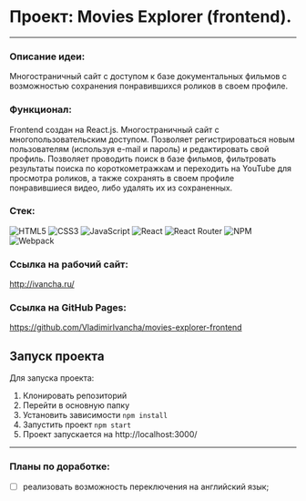 # Проект: Movies Explorer (frontend).
____

### Описание идеи:
Многостраничный сайт с доступом к базе документальных фильмов с возможностью сохранения понравившихся роликов в своем профиле.
### Функционал:
Frontend создан на React.js. Многостраничный сайт с многопользовательским доступом. Позволяет регистрироваться новым пользователям (используя e-mail и пароль) и редактировать свой профиль. Позволяет проводить поиск в базе фильмов, фильтровать результаты поиска по короткометражкам и переходить на YouTube для просмотра роликов, а также сохранять в своем профиле понравившиеся видео, либо удалять их из сохраненных.

### Стек:
![HTML5](https://img.shields.io/badge/html5-%23E34F26.svg?style=for-the-badge&logo=html5&logoColor=white)
![CSS3](https://img.shields.io/badge/css3-%231572B6.svg?style=for-the-badge&logo=css3&logoColor=white)
![JavaScript](https://img.shields.io/badge/javascript-%23323330.svg?style=for-the-badge&logo=javascript&logoColor=%23F7DF1E)
![React](https://img.shields.io/badge/react-%2320232a.svg?style=for-the-badge&logo=react&logoColor=%2361DAFB)
![React Router](https://img.shields.io/badge/React_Router-CA4245?style=for-the-badge&logo=react-router&logoColor=white)
![NPM](https://img.shields.io/badge/NPM-%23000000.svg?style=for-the-badge&logo=npm&logoColor=white)
![Webpack](https://img.shields.io/badge/webpack-%238DD6F9.svg?style=for-the-badge&logo=webpack&logoColor=black)

### Ссылка на рабочий сайт:
http://ivancha.ru/

### Ссылка на GitHub Pages:
https://github.com/VladimirIvancha/movies-explorer-frontend

## Запуск проекта
Для запуска проекта:
1. Клонировать репозиторий
2. Перейти в основную папку
3. Установить зависимости `npm install`
4. Запустить проект `npm start`
5. Проект запускается на http://localhost:3000/
____

### Планы по доработке:
- [ ] реализовать возможность переключения на английский язык;
